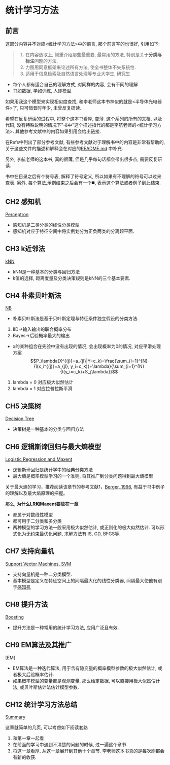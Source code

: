 # 统计学习方法
## 前言
这部分内容并不对应<统计学习方法>中的前言, 那个前言写的也很好, 引用如下:

>1. 在内容选取上, 侧重介绍那些最重要, 最常用的方法, 特别是关于**分类与标注**问题的方法.
>1. 力图用同意框架来论述所有方法, 使全书整体不失系统性.
>1. 适用于信息检索及自然语言处理等专业大学生, 研究生

- 每个人都有适合自己的理解方式, 对同样的内容, 会有不同的理解
- 书如数据, 学如训练, 人即模型.

如果用我这个模型来实现相似度查找, 和李老师这本书神似的就是<半导体光电器件>了, 只可惜昔时年少, 未曾反复研读.

希望在反复研读的过程中, 将整个这本书看厚, 变薄.  这个系列的所有的文档,  以及代码, 没有特殊说明的情况下"书中"这个描述指代的都是李航老师的<统计学习方法>. 其他参考文献中的内容如果引用会给出链接.

在Refs中列出了部分参考文献, 有些参考文献对于理解书中的内容是非常有帮助的, 关于这些文件的描述和解释会在对应的[README.md](Refs/README.md) 中补充.

另外, 李航老师的这本书, 真的很薄, 但是几乎每句话都会带出很多点, 需要反复研读. 

书中在目录之后有个符号表, 解释了符号定义, 所以如果有不理解的符号可以过来查表. 另外, 每个算法,示例结束之后会有一个◼️, 表示这个算法或者例子到此结束.

## CH2 感知机
[Perceptron](CH2/README.md)
- 感知机是二类分类的线性分类模型
- 感知机对应于特征空间中将实例划分为正负两类的分离超平面.
## CH3 k近邻法
[kNN](CH3/README.md)
- kNN是一种基本的分类与回归方法
- k值的选择, 距离度量及分类决策规则是kNN的三个基本要素.
## CH4 朴素贝叶斯法
[NB](CH4/README.md)
- 朴素贝叶斯法是基于贝叶斯定理与特征条件独立假设的分类方法.
1. IID->输入输出的联合概率分布
1. Bayes->后验概率最大的输出
- x的某种组合在先验中没有出现的情况, 会出现概率为0的情况, 对应平滑处理方案
$$P_\lambda(X^{(j)}=a_{jl}|Y=c_k)=\frac{\sum_{i=1}^{N}{I(x_i^{(j)}=a_{jl}, y_i=c_k)}+\lambda}{\sum_{i=1}^{N}{I(y_i=c_k)+S_j\lambda}}$$
1. lambda = 0 对应极大似然估计
1. lambda = 1 对应拉普拉斯平滑

## CH5 决策树
[Decision Tree](CH5/README.md)
- 决策树是一种基本的分类与回归方法
## CH6 逻辑斯谛回归与最大熵模型

[Logistic Regression and Maxent](CH6/README.md)

- 逻辑斯谛回归是统计学中的经典分类方法
- 最大熵是概率模型学习的一个准则, 将其推广到分类问题得到最大熵模型

关于最大熵的学习，推荐阅读该章节的参考文献1，[Berger, 1996](Refs/README.md), 有益于书中例子的理解以及最大熵原理的把握。

那么, **为什么LR和Maxent要放在一章**
- 都属于对数线性模型
- 都可用于二分类和多分类
- 两种模型的学习方法一般采用极大似然估计, 或正则化的极大似然估计. 可以形式化为无约束最优化问题, 求解方法有IIS, GD, BFGS等.

## CH7 支持向量机

[Support Vector Machines, SVM](CH7/README.md)

- 支持向量机是一种二分类模型.
- 基本模型是定义在特征空间上的间隔最大化的线性分类器, 间隔最大使他有别于[感知机](CH2/README.md)

## CH8 提升方法
[Boosting](CH8/README.md)
- 提升方法是一种常用的统计学习方法, 应用广泛且有效.

## CH9 EM算法及其推广

[EM]

- EM算法是一种迭代算法, 用于含有隐变量的概率模型参数的极大似然估计, 或者极大后验概率估计.
- 如果概率模型的变量都是观测变量, 那么给定数据, 可以直接用极大似然估计法, 或贝叶斯估计法估计模型参数.

## CH12 统计学习方法总结

[Summary](CH12/README.md)

这章就简单的几页, 可以考虑如下阅读套路
1. 和第一章一起看
1. 在前面的学习中遇到不清楚的问题的时候, 过一遍这个章节.
1. 将这一章看厚, 从这一章展开到其他十个章节. 
李老师这本书真的是每次刷都会有新的收获.
